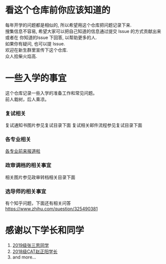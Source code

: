 # 看这个仓库前你应该知道的

每年开学的问题都是相似的, 所以希望用这个仓库把问题记录下来.  
搜集信息不容易, 希望大家可以把自己知道的信息通过提交 Issue 的方式贡献出来或者在 你知道的Issue 下回答, 以帮助更多的人.    
如果你有疑问, 也可以提 Issue.  
欢迎在新生群里宣传下这个仓库.  
众人拾柴火焰高.  


# 一些入学的事宜
这个仓库记录一些入学的准备工作和常见问题。  
前人栽树，后人乘凉。

### 复试相关
复试通知书图片参见复试目录下面
复试相关邮件流程参见复试目录下面

### 各专业相关
[各专业前来报道啦](各专业前来报道啦\))

### 政审调档的相关事宜  
相关图片参见政审转档相关目录下面

### 选导师的相关事宜
有个知乎问题，下面还有相关问答 https://www.zhihu.com/question/325490381

# 感谢以下学长和同学
1. [2019级张三思同学](https://github.com/notfresh)
2. [2018级CAT赵正阳学长](https://github.com/Allen-Bayern)
3. and more...
